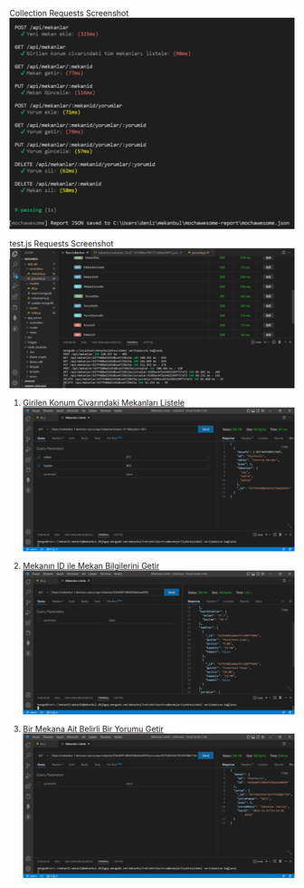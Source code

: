 Collection  Requests Screenshot
![Test](./images/test.png)

test.js Requests Screenshot
![Terminal Test](./images/terminal_test.png)


1.  [Girilen Konum Civarındaki Mekanları Listele](https://mekanbul-1.denizozv.repl.co/api/mekanlar?enlem=37.7&boylam=30.5)![Girilen Konum Civarındaki Mekanları Listele](./images/enlemBoylam.png)

2.  [Mekanın ID ile Mekan Bilgilerini Getir](https://mekanbul-1.denizozv.repl.co/api/mekanlar/636d60f1489d5fd6ebee0059)![Mekanın ID ile Mekan Bilgilerini Getir](./images/mekanlar.png)

3.  [Bir Mekana Ait Belirli Bir Yorumu Getir](https://mekanbul-1.denizozv.repl.co/api/mekanlar/636d60f1489d5fd6ebee0059/yorumlar/637b96342b7933f43988173d)![Bir Mekana Ait Belirli Bir Yorumu Getir](./images/yorumlar.png)

